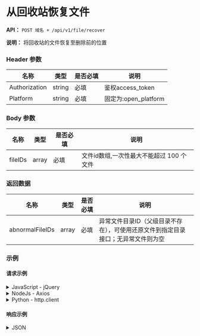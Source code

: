 # 从回收站恢复文件

**API：** `POST 域名 + /api/v1/file/recover`

**说明：** 将回收站的文件恢复至删除前的位置

### Header 参数

| 名称          | 类型   | 是否必填 | 说明               |
|---------------|--------|----------|--------------------|
| Authorization | string | 必填     | 鉴权access\_token   |
| Platform      | string | 必填     | 固定为:open\_platform |

### Body 参数

| 名称    | 类型  | 是否必填 | 说明                               |
|---------|-------|----------|------------------------------------|
| fileIDs | array | 必填     | 文件id数组,一次性最大不能超过 100 个文件 |

### 返回数据

| 名称            | 类型  | 是否必填 | 说明                                                               |
|-----------------|-------|----------|--------------------------------------------------------------------|
| abnormalFileIDs | array | 必填     | 异常文件目录ID（父级目录不存在），可使用还原文件到指定目录接口；无异常文件则为空 |

### 示例

#### 请求示例

<details>
<summary>JavaScript - jQuery</summary>

```javascript
var settings = {
  "url": "https://open-api.123pan.com/api/v1/file/recover",
  "method": "POST",
  "timeout": 0,
  "headers": {
    "Content-Type": "application/json",
    "Platform": "open_platform",
    "Authorization": "Bearer eyJhbGciOiJIUzI1NiIsInR5cCI6IkpXVCJ9.eyJl...(过长省略)"
  },
  "data": JSON.stringify({
    "fileIDs": [
      14705301,
      14705306
    ]
  }),
};

$.ajax(settings).done(function (response) {
  console.log(response);
});
```

</details>

<details>
<summary>NodeJs - Axios</summary>

```javascript
const axios = require('axios');
let data = JSON.stringify({
  "fileIDs": [
    14705301,
    14705306
  ]
});

let config = {
  method: 'post',
  maxBodyLength: Infinity,
  url: 'https://open-api.123pan.com/api/v1/file/recover',
  headers: {
    'Content-Type': 'application/json',
    'Platform': 'open_platform',
    'Authorization': 'Bearer eyJhbGciOiJIUzI1NiIsInR5cCI6IkpXVCJ9.eyJl...(过长省略)'
  },
  data : data
};

axios.request(config)
.then((response) => {
  console.log(JSON.stringify(response.data));
})
.catch((error) => {
  console.log(error);
});
```

</details>

<details>
<summary>Python - http.client</summary>

```python
import http.client
import json

conn = http.client.HTTPSConnection("open-api.123pan.com")
payload = json.dumps({
    "fileIDs": [
        14705301,
        14705306
    ]
})
headers = {
    'Content-Type': 'application/json',
    'Platform': 'open_platform',
    'Authorization': 'Bearer eyJhbGciOiJIUzI1NiIsInR5cCI6IkpXVCJ9.eyJl...(过长省略)'
}
conn.request("POST", "/api/v1/file/recover", payload, headers)
res = conn.getresponse()
data = res.read()
print(data.decode("utf-8"))
```

</details>

#### 响应示例

<details>
<summary>JSON</summary>

```json
{
  "code": 0,
  "message": "ok",
  "data": {
    "abnormalFileIDs": [123,456]
  },
  "x-traceID": "c30c97ec-3b15-47f6-bf32-6b1454234ecd_kong-db-5898fdd8c6-d258b"
}
```

</details>

